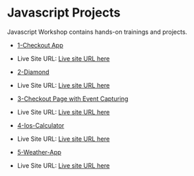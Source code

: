 # Javascript Projects

Javascript Workshop contains hands-on trainings and projects.

- [1-Checkout App](./1-Checkout_page/README.md)

- Live Site URL: [Live site URL here](https://alpsabre.github.io/Front-End-Projects/JS/1-Checkout_page/)

- [2-Diamond](./2-Diamond/README.md)

- Live Site URL: [Live site URL here](https://alpsabre.github.io/Front-End-Projects/JS/2-Diamond/)

- [3-Checkout Page with Event Capturing](./3-Checkout_page_with_event_capturing/README.md)

- Live Site URL: [Live site URL here](https://alpsabre.github.io/Front-End-Projects/JS/3-Checkout_page_with_event_capturing/)

- [4-Ios-Calculator](./4-Ios-Calculator/README.md)

- Live Site URL: [Live site URL here](https://alpsabre.github.io/Front-End-Projects/JS/4-Ios-Calculator/)

- [5-Weather-App](./5-Weather-App/README.md)

- Live Site URL: [Live site URL here](https://weatherapp2535.netlify.app/)




